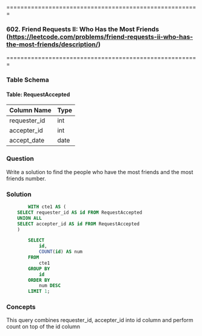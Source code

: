 =======================================================
### 602. Friend Requests II: Who Has the Most Friends (https://leetcode.com/problems/friend-requests-ii-who-has-the-most-friends/description/)
=======================================================

### Table Schema

#### Table: RequestAccepted

| Column Name    | Type    |
|----------------|---------|
| requester_id   | int     |
| accepter_id    | int     |
| accept_date    | date    |

### Question

Write a solution to find the people who have the most friends and the most friends number.

### Solution

```sql
        WITH cte1 AS (
    SELECT requester_id AS id FROM RequestAccepted
    UNION ALL
    SELECT accepter_id AS id FROM RequestAccepted
    )

        SELECT 
            id, 
            COUNT(id) AS num
        FROM 
            cte1
        GROUP BY 
            id
        ORDER BY 
            num DESC
        LIMIT 1;

```

### Concepts

This query combines requester_id, accepter_id into id column and perform count on top of the id column